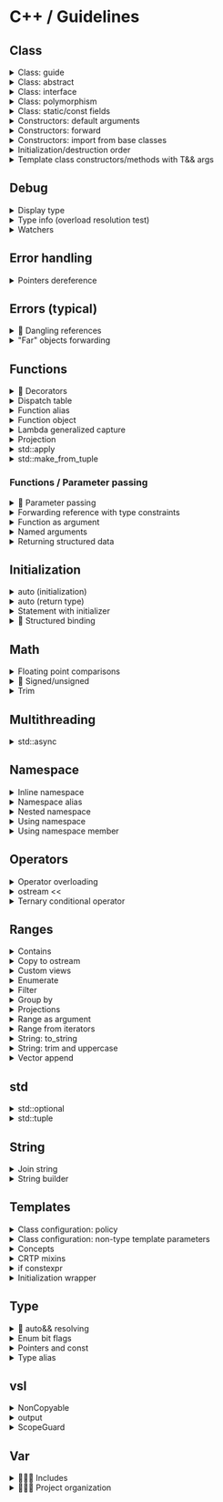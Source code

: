 # C++ / Guidelines

## Class

<details>
<summary>Class: guide</summary>

#### Prototype

```cpp
class MyClass [final]
{
public:
    // Types and type aliases
    // Static constants

    // Factory functions

    // Constructors
    // Special member functions:
    //   - copy constructor
    //   - copy assignment operator
    //   - move constructor
    //   - move assignment operator
    //   - destructor

    // Functions
    // Data members

protected:
    // Types and type aliases
    // Static constants
    // Functions
    // Data members

private:
    // Types and type aliases
    // Static constants
    // Functions
    // Data members
};
```

#### Constructors

```cpp
    [explicit] MyClass() = default;
```

```cpp
    [explicit] MyClass() { }
```

#### Special member functions (rule of five/zero)

```cpp
    MyClass(const MyClass&) = default;
    MyClass& operator=(const MyClass&) = default;
    MyClass(MyClass&&) noexcept = default;
    MyClass& operator=(MyClass&&) noexcept = default;
    [virtual] ~MyClass() = default;
```

```cpp
    MyClass(const MyClass& other) { }
    MyClass& operator=(const MyClass& other) { return *this; }
    MyClass(MyClass&& other) noexcept { }
    MyClass& operator=(MyClass&& other) noexcept { return *this; }
    [virtual] ~MyClass() noexcept { }
```

```cpp
    MyClass(const MyClass&);
    MyClass& operator=(const MyClass&);
    MyClass(MyClass&&) noexcept;
    MyClass& operator=(MyClass&&) noexcept;
    [virtual] ~MyClass() noexcept;

[inline] MyClass::MyClass(const MyClass& other) { }
[inline] MyClass& MyClass::operator=(const MyClass& other) { return *this; }
[inline] MyClass::MyClass(MyClass&& other) noexcept { }
[inline] MyClass& MyClass::operator=(MyClass&& other) noexcept { return *this; }
[inline] MyClass::~MyClass() noexcept { }
```

⚠️ Make user-defined/default move operations `noexcept` ([C.66](https://isocpp.github.io/CppCoreGuidelines/CppCoreGuidelines#c66-make-move-operations-noexcept)) \
⚠️ Make user-defined destructors `noexcept` ([C.37](https://isocpp.github.io/CppCoreGuidelines/CppCoreGuidelines#c37-make-destructors-noexcept))

#### Member functions syntax

```cpp
[virtual] [static/inline] [constexpr] auto member_func() [const] [&/&&] [noexcept] [-> TYPE] [override/final]
```

#### Specifiers: virtual/override/final

```cpp
struct A
{
    virtual ~A() = default;
    virtual auto foo() -> void = 0;
};

struct B : A
{
    ~B() noexcept override;
    auto foo() -> void override;
};

struct C final : B
{
    ~C() noexcept final;
    auto foo() -> void final;
};
```

#### Class types

| Inheritance | Polymorphic<br>usage | Type | Class options |
|:---:|:---:|:---:|---|
|||| • `final` class<br>• rule of five/zero |
| ✔️ || Abstract | • destructor: `virtual ~MyClass() = 0;`<br>• destructor body: `inline MyClass::~MyClass() {}` |
| ✔️ || Concrete | • (optional) `final` class<br>• rule of five/zero |
| ✔️ | ✔️ | Interface | • destructor: `virtual ~MyClass() = default;` |
| ✔️ | ✔️ | Abstract | • destructor:<br>&nbsp;&nbsp;&nbsp;&nbsp;- base: `virtual ~MyClass() = 0;`<br>&nbsp;&nbsp;&nbsp;&nbsp;- derived (intermediate): `~MyClass() override = 0;`<br>• destructor body: `inline MyClass::~MyClass() {}` |
| ✔️ | ✔️ | Concrete<br>(base) | • destructor: `virtual`, user-defined/`default`<br>• rule of five (user-defined/`default`)<br>• risk of slicing ([C.67](https://isocpp.github.io/CppCoreGuidelines/CppCoreGuidelines#c67-a-polymorphic-class-should-suppress-public-copymove)) |
| ✔️ | ✔️ | Concrete<br>(derived) | • (optional) `final` class<br>• rule of five/zero (mark destructor as `override`/`final`) |

</details>

<details>
<summary>Class: abstract</summary>

#### Prototype

```cpp
class AbstractBase
{
public:
    virtual ~AbstractBase() = 0;

    auto func() [const] [&/&&] [noexcept] [-> TYPE] {...}        // non virtual
    virtual auto func() [const] [&/&&] [noexcept] -> TYPE {...}  // virtual
    virtual auto func() [const] [&/&&] [noexcept] -> TYPE = 0;   // pure virtual
};

inline AbstractBase::~AbstractBase() {}
```

```cpp
class Derived [final] : public AbstractBase
{
public:
    auto func() [const] [&/&&] [noexcept] [-> TYPE] {...}               // non virtual
    auto func() [const] [&/&&] [noexcept] -> TYPE override/final {...}  // overriden virtual
};
```

▶️[**Demo**](https://godbolt.org/z/v3WsMEjbG)

</details>

<details>
<summary>Class: interface</summary>

#### Prototype

```cpp
class ITest
{
public:
    virtual auto func() [const] [&/&&] [noexcept] -> TYPE = 0;
    virtual ~ITest() = default;
};
```

```cpp
class Test [final] : public ITest
{
public:
    auto func() [const] [&/&&] [noexcept] -> TYPE override/final {...}
};
```

▶️[**Demo**](https://godbolt.org/z/9sh3defGq)

</details>

<details>
<summary>Class: polymorphism</summary>

```cpp
class Base
{
public:
    virtual auto run() const -> void = 0;
    virtual ~Base() = default;
};

class Derived : public Base
{
public:
    auto run() const -> void override {...}
};

auto polymorphic_call(const Base& base) -> void {...}
auto polymorphic_call(const Base* base) -> void {...}
auto polymorphic_call(std::shared_ptr<Base> base) -> void {...}

auto ref_and_ptr() -> void
{
    auto derived = Derived{};
    Base& base_ref = derived;
    Base* base_ptr = &derived;
}

auto shared_ptr() -> void
{
    // create
    auto base_shared_ptr = std::shared_ptr<Base>{ std::make_shared<Derived>() };

    // cast
    auto base_shared_ptr = std::static_pointer_cast<Base>(derived_shared_ptr);

    // return
    auto return_base_shared_ptr = []() -> std::shared_ptr<Base> { return std::make_shared<Derived>(); };

    // call
    func(*base_shared_ptr);       // (const Base&)
    func(base_shared_ptr.get());  // (const Base*)
    func(base_shared_ptr);        // (std::shared_ptr<Base>)
}

auto unique_ptr() -> void
{
    // create
    auto base_unique_ptr = std::unique_ptr<Base>{ std::make_unique<Derived>() };

    // return
    auto return_base_unique_ptr = []() -> std::unique_ptr<Base> { return std::make_unique<Derived>(); };

    // call
    func(*base_unique_ptr);       // (const Base&)
    func(base_unique_ptr.get());  // (const Base*)
}

auto vector_of_unique_ptr() -> void
{
    auto v = std::vector<std::unique_ptr<Base>>{};
    v.push_back(std::make_unique<Derived>());
}
```

▶️[**Demo**](https://godbolt.org/z/zKv78hE71)

</details>

<details>
<summary>Class: static/const fields</summary>

#### Summary

```cpp
struct Summary
{
    // static mutable
    static inline ...

    // static const
    static inline const ...

    // non-static const
    const ...
};
```

#### Full

```cpp
struct Static
{
    // static mutable
    static inline std::string mutable_str{"static mutable str"};

    // static const
    static inline const int const_int = 11;
    static constexpr    int constexpr_int = 11 * 2;

    // static const (heap allocated)
    static inline const std::string const_str{"static const str"};
    /* DON'T
    static constexpr    std::string constexpr_str{"static constexpr str"}; */

    // static const (cstr for string constants)
    static inline const auto const_cstr = "static const cstr";
    static constexpr    auto constexpr_cstr = "static constexpr cstr";
};

struct NonStatic
{
    // non-static mutable
    std::string mutable_str{"non-static mutable str"};

    // non-static const
    const std::string const_str{"non-static const str"};
};
```

▶️[**Demo**](https://godbolt.org/z/7bKoo59Mv)

</details>

<details>
<summary>Constructors: default arguments</summary>

```cpp
#include <string>

class Employee
{
public:
    Employee(const std::string& name, int id = default_id) :
        name_{name},
        id_{id}
    {}

private:
    static constexpr int default_id = 0;

    std::string name_;
    int id_ = default_id;
};
```

</details>

<details>
<summary>Constructors: forward</summary>

▶️[**Run**](https://godbolt.org/z/PT33TvsbP)

```cpp
#include <iostream>
#include <utility>

class Base
{
public:
    Base()
    {
        std::cout << "Ctor: default" << std::endl;
    }

    Base(int)
    {
        std::cout << "Ctor: (int)" << std::endl;
    }

    Base(int, int)
    {
        std::cout << "Ctor: (int, int)" << std::endl;
    }
};

class Derived: public Base
{
public:
    template<typename... Args>
    Derived(Args&&... args) : Base(std::forward<Args>(args)...)
    {
        std::cout << "Additional initialization" << std::endl;
    }
};

auto main() -> int
{
    Derived{};

    std::cout << std::endl;

    Derived{1};

    std::cout << std::endl;

    Derived{1, 2};
}
```

</details>

<details>
<summary>Constructors: import from base classes</summary>

```cpp
struct A
{
    explicit A(int x) {}
};

class B: public A
{
    using A::A;
};
```

```cpp
#include <vector>

template<typename T>
class my_vector : public std::vector<T>
{
public:
    using std::vector<T>::std::vector;  // Takes all vector's constructors
};
```

</details>

<details>
<summary>Initialization/destruction order</summary>

▶️[**Demo** (Constructors/destructors)](https://godbolt.org/z/v7KeTh3xY) \
▶️[**Demo** (Members)](https://godbolt.org/z/3er9ehrYc)

</details>

<details>
<summary>Template class constructors/methods with T&& args</summary>

▶️[**Run**](https://godbolt.org/z/WWjjnoYMc) [[debug.h](vsl/debug.h)]

```cpp
#include <iostream>
#include <utility>

#include <https://raw.githubusercontent.com/vitasok797/dev-notes/refs/heads/main/languages/cpp/vsl/debug.h>

using std::cout, std::endl;

using Watcher = vsl::debug::CtorWatcher;

template<typename T>
struct Test1
{
    Test1(const T& x) : x_{x}
    {
        cout << "Test1 [const T&]" << endl;
    }

    // Catches only rvalues
    // T&& is rvalue ref of type T (not a forwarding ref)
    // So we need additional TestClass1(const T&) constructor
    // Note: both std::move and std::forward are acceptable
    Test1(T&& x) : x_{std::forward<T>(x)}
    {
        cout << "Test1 [T&&]";
        cout << (std::is_rvalue_reference_v<decltype(x)> ? " rvalue_ref" : "");
        cout << endl;
    }

    T x_;
};

template<typename T>
struct Test2
{
    Test2(T x) : x_{std::move(x)}
    {
        cout << "Test2 [T]" << endl;
    }

    T x_;
};

template<typename T>
struct Test3
{
    Test3(auto&& x) : x_{std::forward<decltype(x)>(x)}
    {
        cout << "Test3 [T&&]";
        cout << (std::is_rvalue_reference_v<decltype(x)> ? " rvalue_ref" : "");
        cout << endl;
    }

    T x_;
};

auto lf() -> void { cout << endl; }

auto test1() -> void
{
    auto w = Watcher{};
    Test1{w};
    lf();

    Test1{Watcher{}};
    lf();
}

auto test2() -> void
{
    auto w = Watcher{};
    Test2{w};
    lf();

    Test2{Watcher{}};
    lf();
}

auto test3() -> void
{
    auto w = Watcher{};
    Test3<Watcher>{w};
    lf();

    Test3<Watcher>{Watcher{}};
    lf();
}

auto main() -> int
{
    test1();
    test2();
    test3();
}
```

</details>

## Debug

<details>
<summary>Display type</summary>

[(StackOverflow) Using 'auto' type deduction - how to find out what type the compiler deduced?](https://stackoverflow.com/questions/38820579/using-auto-type-deduction-how-to-find-out-what-type-the-compiler-deduced)

```cpp
struct {} _ =
```

```cpp
template<typename...> class TD;

TD<T> _;
TD<decltype(x)> _;
```

</details>

<details>
<summary>Type info (overload resolution test)</summary>

▶️[**Demo** (overload resolution test)](https://godbolt.org/z/hqqeqW7qo) [[debug.h](vsl/debug.h)]

</details>

<details>
<summary>Watchers</summary>

▶️[**Demo**](https://godbolt.org/z/EqEfYKoYn) [[debug.h](vsl/debug.h)]

</details>

## Error handling

<details>
<summary>Pointers dereference</summary>

#### Check and deref

```cpp
// classic check
if (shared_ptr)
{
    // use *shared_ptr
    // pass_by_const_ref(*shared_ptr)
    // pass_by_ref(*shared_ptr)
}
```

```cpp
#include <vsl/error.h>

vsl::check_ptr(shared_ptr);

// use *shared_ptr
// pass_by_const_ref(*shared_ptr)
// pass_by_ref(*shared_ptr)
```

```cpp
#include <vsl/error.h>

auto[&] value = vsl::checked_deref_ptr(shared_ptr);

// use value
// pass_by_const_ref(value)
// pass_by_ref(value)
```

```cpp
#include <vsl/error.h>

class SomeClass
{
public:
    SomeClass(std::unique_ptr<std::string> uptr) :
        uptr_{std::move(uptr)}
    {}

    auto get_value() const & -> std::string&
    {
        return vsl::checked_deref_ptr(uptr_);
    }

    auto get_value() const && = delete;

private:
   std::unique_ptr<std::string> uptr_;
};
```

#### Check and get raw pointer

```cpp
#include <vsl/error.h>

auto non_optional_raw_ptr = vsl::checked_get_ptr(shared_ptr);

// pass_by_const_raw_ptr(non_optional_raw_ptr)
```

▶️[**Demo**](https://godbolt.org/z/c4f6WaTYY) [[error.h](vsl/error.h)]

</details>

## Errors (typical)

<details>
<summary>🚧 Dangling references</summary>

#### Range-based for

```cpp
for (const auto& el : get_struct().items()) {...}  // undefined behavior if:
                                                   //   - get_struct() returns by value
                                                   //   - items() returns by ref
```

How to avoid the *range-based for* [issue](https://pvs-studio.com/en/blog/posts/cpp/1149/#ID313A10ACA8):
* Never use any expression after a colon (:) in the loop header. Use only variables or its fields
* In C++20, use the range-based for syntax with the initializer: for (auto cont = expr; auto x : cont)
* Use std::ranges::for_each
* ❓ Never forget to do the rvalue overload for any const methods

```cpp
for (const auto& s = get_struct(); const auto& el : s.items()) { func(el); }  // OK
```

```cpp
ranges::for_each(get_struct().items(), func);  // OK
```

#### Structured binding

🚧

#### Complex demo

▶️[**Demo**](https://godbolt.org/z/xdf1x5rnx)

</details>

<details>
<summary>"Far" objects forwarding</summary>

```cpp
#include <vsl/util.h>

template<typename T>
auto func(T&& range) -> void
{
    for (auto& el : range)
    {
        vec.push_back(vsl::forward_like<T>(el));
    }
}
```

```cpp
#include <vsl/util.h>

template<typename T>
auto func(T&& tuple) -> void
{
    auto& [el, _] = tuple;
    vec.push_back(vsl::forward_like<T>(el));
}
```

```cpp
#include <vsl/util.h>

template<typename T>
auto func(T&& cont) -> void
{
    vec.push_back(vsl::forward_like<T>(cont.at(0)));
}
```

```cpp
#include <vsl/util.h>

template<typename T>
auto func(T&& some_struct) -> void
{
    vec.push_back(FWD(some_struct).member);
}

template<typename T>
auto func(T&& some_struct) -> void
{
    auto& [member, _] = some_struct;
    vec.push_back(vsl::forward_like<T>(member));
}
```

▶️[**Demo**](https://godbolt.org/z/EqYW8n4qe) [[util.h](vsl/util.h)]

</details>

## Functions

<details>
<summary>🚧 Decorators</summary>

[C++ Python-like Decorators](https://github.com/TheMaverickProgrammer/C-Python-like-Decorators) \
[C++ Python-like Class Member Decorators](https://github.com/TheMaverickProgrammer/C-Python-Like-Class-Member-Decorators) \
[(reddit) Python function decorators in modern C++ (without magic macros)](https://www.reddit.com/r/cpp/comments/cm2g4l/python_function_decorators_in_modern_c_without/)

▶️[**Demo**](https://godbolt.org/z/rhP79dnsr) [[util.h](vsl/util.h)]

</details>

<details>
<summary>Dispatch table</summary>

▶️[**Run**](https://godbolt.org/z/dY9qeP87v)

```cpp
#include <functional>
#include <iostream>
#include <map>

auto add(double a, double b) -> double
{
    return a + b;
}

struct Sub
{
    auto operator()(double a, double b) -> double
    {
        return a - b;
    }
};

auto mult_three(double a, double b, double c) -> double
{
    return a * b * c;
}

auto main() -> int
{
    using namespace std::placeholders;

    auto disp_table = std::map<const char, std::function<double(double, double)>>
    {
        {'+', add},
        {'-', Sub{}},
        {'*', std::bind(mult_three, 1.0, _1, _2)},
        {'/', [](double a, double b) { return a / b; }}
    };

    std::cout << "3.5 + 4.5 = " << disp_table['+'](3.5, 4.5) << std::endl;
    std::cout << "3.5 - 4.5 = " << disp_table['-'](3.5, 4.5) << std::endl;
    std::cout << "3.5 * 4.5 = " << disp_table['*'](3.5, 4.5) << std::endl;
    std::cout << "3.5 / 4.5 = " << disp_table['/'](3.5, 4.5) << std::endl;
}
```

</details>

<details>
<summary>Function alias</summary>

▶️[**Run**](https://godbolt.org/z/GrWjhYj48)

```cpp
#include <iostream>

namespace other_lib
{
auto target_func() -> void { std::cout << "target_func" << std::endl; }
}

namespace my_lib
{
inline constexpr auto func = other_lib::target_func;
using other_lib::target_func;
}

auto main() -> int
{
    my_lib::func();
    my_lib::target_func();
}
```

</details>

<details>
<summary>Function object</summary>

▶️[**Run**](https://godbolt.org/z/cbW5hGGKK)

```cpp
#include <iostream>

struct Compare
{
    constexpr auto operator()(const auto& a, const auto& b) const -> bool
    {
        return a == b;
    }
};

struct PrintValue
{
    auto operator()(int val) -> void { std::cout << "int: " << val << std::endl; }
    auto operator()(double val) -> void { std::cout << "double: " << val << std::endl; }
};

inline constexpr auto compare = Compare{};

auto main() -> int
{
    std::cout << compare(1, 2) << std::endl;
    std::cout << compare(2, 2) << std::endl;
    std::cout << compare(3, 2) << std::endl;

    std::cout << std::endl;

    auto printer = PrintValue{};
    printer(1);
    printer(1.0);
}
```

</details>

<details>
<summary>Lambda generalized capture</summary>

[(StackOverflow) What is a generalized lambda capture and why was it created?](https://stackoverflow.com/questions/41519450/what-is-a-generalized-lambda-capture-and-why-was-it-created/41520537#41520537)

```cpp
auto p_nums = std::make_unique<std::vector<int>>(nums);
auto lam = [p_nums=std::move(p_nums)]() { /* use p_nums */ };
```

```cpp
auto lam = [i=0](const std::string &s) mutable
{
    return std::to_string(i++) + ":" + s;
};

std::cout << lam("aaa") << std::endl;  // 0:aaa
std::cout << lam("bbb") << std::endl;  // 1:bbb
std::cout << lam("ccc") << std::endl;  // 2:ccc
```

</details>

<details>
<summary>Projection</summary>

▶️[**Run**](https://godbolt.org/z/K3Pj67Ybf)

```cpp
#include <functional>
#include <iostream>
#include <vector>

struct Rect
{
    std::string name;
    double a = 0.0;
    double b = 0.0;

    auto area() const -> double { return a * b; }
};

template<typename R, typename P = std::identity>
auto print_range_with_proj(const R& range, P proj = {}) -> void
{
    std::cout << "---------------" << std::endl;
    for (const auto& x : range)
    {
        std::cout << std::invoke(proj, x) << std::endl;
    }
};

auto main() -> int
{
    auto v1 = std::vector<Rect>
    {
        {"bbb", 1.0, 2.0},
        {"aaa", 11.0, 220.0},
        {"ccc", 12.0, 22.0}
    };

    print_range_with_proj(v1, &Rect::name);
    print_range_with_proj(v1, &Rect::area);
    print_range_with_proj(v1, [](const Rect& rect) { return rect.a + rect.b; });

    auto v2 = std::vector<std::string>
    {
        "xxx",
        "yyyyy",
        "z"
    };

    print_range_with_proj(v2);
    print_range_with_proj(v2, &std::string::length);
}
```

</details>

<details>
<summary>std::apply</summary>

▶️[**Run**](https://godbolt.org/z/3Gs98nrhG)

```cpp
#include <iostream>
#include <tuple>

auto sum(int a, int b, int c) -> int
{
    return a + b + c;
}

auto main() -> int
{
    auto numbers = std::tuple{1, 2, 3};
    std::cout << "apply res: " << std::apply(sum, numbers) << std::endl;
}
```

</details>

<details>
<summary>std::make_from_tuple</summary>

▶️[**Run**](https://godbolt.org/z/5PcK5hev7)

```cpp
#include <iostream>
#include <tuple>

struct Foo
{
    Foo(int first, float second, int third)
    {
        std::cout << "make_from_tuple ctor: ";
        std::cout << first << ", " << second << ", " << third << std::endl;
    }
};

auto main() -> int
{
    auto ctor_args = std::tuple{10, 20.2, 30};
    std::make_from_tuple<Foo>(ctor_args);
}
```

</details>

### Functions / Parameter passing

<details>
<summary>🚧 Parameter passing</summary>

#### Parameters

* [Prefer simple and conventional ways of passing information](https://isocpp.github.io/CppCoreGuidelines/CppCoreGuidelines#f15-prefer-simple-and-conventional-ways-of-passing-information)
* [Language / Types / Passing parameters](cpp-language.md#types--passing-parameters)

| Function intent | Value type | Rvalue<br>only | Parameter type | Comment |
|---|---|:---:|:---:|---|
| Read | `CheapToCopyType` || `CheapToCopyType` ||
| Read | `HeavyType` || `const HeavyType&` | See possible optimizations for retaining a rvalue "copy" ([demo](https://godbolt.org/z/r8q6ffoGr))<sup>✱</sup> |
| Read+Write<br>Write | `AnyType` || `AnyType&` | ["Write" only case\] Prefer return values over out parameters ([F.20](https://isocpp.github.io/CppCoreGuidelines/CppCoreGuidelines#f20-for-out-output-values-prefer-return-values-to-output-parameters)) |
| ***<ins>Optional:</ins>*** |||||
| Read | `CheapToCopyType` || `std::optional<CheapToCopyType>` ||
| Read | `HeavyType` || `const HeavyType*` | No ownership transfer |
| Read+Write<br>Write | `AnyType` || `AnyType*` | No ownership transfer |
| ***<ins>Move only types:</ins>*** |||||
| Steal | `MoveOnlyType` | ✔️ | `MoveOnlyType` | See tiny optimization for xvalues<sup>✱✱</sup> |
| ***<ins>Smart pointers:</ins>*** |||||
| Steal<br>(take ownership) | `std::unique_ptr` | ✔️ | `std::unique_ptr<>` ||
| Share ownership | `std::shared_ptr` || `std::shared_ptr<>` ||
| May share ownership | `std::shared_ptr` || `const std::shared_ptr<>&` | May copy `std::shared_ptr` or create `std::weak_ptr` |
| Reassign pointer | `std::unique_ptr` || `std::unique_ptr<>&` ||
| Reassign pointer | `std::shared_ptr` || `std::shared_ptr<>&` ||
| ***<ins>Optimizations:</ins>*** |||||
| <sup>✱</sup>Read <sub>retain "copy"</sub> | `HeavyType` || `const HeavyType&`<br>`HeavyType&&` | Then `std::move` `HeavyType&&` |
| <sup>✱</sup>Read <sub>retain "copy"</sub> | `HeavyType` || `T&&` | • Then `std::forward`<br>• Some type constraints can be added (see [concepts](https://en.cppreference.com/w/cpp/concepts#Core_language_concepts)) |
| <sup>✱</sup>Read <sub>retain "copy"</sub> | `HeavyType` || `HeavyType` | • Then `std::move`<br>• See [by-value-then-move idiom](cpp-language.md#types--passing-parameters-by-value-by-value-then-move-idiom)<br>• Assumed to be used only for constructors |
| <sup>✱✱</sup>Steal | `MoveOnlyType` | ✔️ | `MoveOnlyType&&` | • Then `std::move`<br>• Removes 1 of 2 move operations for xvalues |

Cheap-to-copy types (≤ 2×sizeof(void\*)):
* Fundamental types (integral, floating-point, bool, etc.)
* Iterators
* View/span types (std::string_view, std::span)
* Small callable objects (functors, lambdas)

From the caller's point of view, the value can be `std::move`-ed if the parameter type is:
* `HeavyType`
* `HeavyType&&`
* `T&&`

#### Returning

🚧

</details>

<details>
<summary>Forwarding reference with type constraints</summary>

```cpp
#include <concepts>

template<std::convertible_to<double> T>
auto func(T&& x) -> void {}

template<std::convertible_to<std::string> T>
auto func(T&& x) -> void {}
```

```cpp
#include <vsl/concepts.h>

template<typename T>
requires vsl::same_type_as<T, std::string>
auto func(T&& x) -> void {}
```

▶️[**Demo**](https://godbolt.org/z/WW4Y1fYPv) [[concepts.h](vsl/concepts.h), [debug.h](vsl/debug.h)]

</details>

<details>
<summary>Function as argument</summary>

```cpp
//=============================================================================
// Run func
//-----------------------------------------------------------------------------
// template<typename F>
// const F&  f: NO (doesn't accept mutable lambdas/functors)
//       F&  f: NO (doesn't accept rvalues)
//       F&& f: NO (confusing if there is no forwarding)
//       F   f: YES
//=============================================================================
// Store func
//-----------------------------------------------------------------------------
// template<typename F>
// const F&  f: NO
//       F&  f: NO
//       F&& f: YES (pass by forwarding ref, then store by std::forward)
//       F   f: YES (pass by value, then store by std::move)
//=============================================================================
```

```cpp
#include <functional>

auto test(std::function<int(int, int)> f) -> void
{
    int res = f(1, 2);
}
```

```cpp
#include <vsl/concepts.h>

template<typename F>
requires vsl::callable_r<int, F, int, int>
auto test(F f) -> void
{
    int res = f(1, 2);
}
```

▶️[**Demo**](https://godbolt.org/z/Pn3c674d3) [[concepts.h](vsl/concepts.h)]

</details>

<details>
<summary>Named arguments</summary>

#### Using strong_type library

Libs: [strong_type](https://github.com/rollbear/strong_type)

▶️[**Run**](https://godbolt.org/z/cae8zT3jT)

```cpp
#include <iostream>
#include <string>

#include <strong_type/strong_type.hpp>

using FirstName = strong::type<std::string, struct FirstName_tag>;
using LastName = strong::type<std::string, struct LastName_tag>;

auto func(const FirstName& first_name, const LastName& last_name) -> void
{
    std::cout << "First name: " << value_of(first_name) << std::endl;
    std::cout << "Last name: " << value_of(last_name) << std::endl;
}

auto main() -> int
{
    func(FirstName{"John"}, LastName{"Doe"});
}
```

#### Using struct

▶️[**Run**](https://godbolt.org/z/acEG3EPqn)

```cpp
#include <iostream>
#include <string>

struct FirstName { std::string value; };
struct LastName { std::string value; };

auto func(const FirstName& first_name, const LastName& last_name) -> void
{
    std::cout << "First name: " << first_name.value << std::endl;
    std::cout << "Last name: " << last_name.value << std::endl;
}

auto main() -> int
{
    func(FirstName{"John"}, LastName{"Doe"});
    func({"John"}, {"Doe"});  // allows
}
```

#### Using designated initializers

▶️[**Run**](https://godbolt.org/z/ej5Y8nc85)

```cpp
#include <iostream>
#include <string>

struct Name
{
    std::string first_name;
    std::string last_name;
};

auto func(const Name& name) -> void
{
    std::cout << "First name: " << name.first_name << std::endl;
    std::cout << "Last name: " << name.last_name << std::endl;
}

auto main() -> int
{
    func({.first_name = "John", .last_name = "Doe"});
    func({"John", "Doe"});  // allows
}
```

</details>

<details>
<summary>Returning structured data</summary>

```cpp
struct Data { int i; double d; };

auto get_data() -> Data
{
    return {42, 0.1};
    return Data{42, 0.1};
}
```

```cpp
auto get_data()
{
    struct Data { int i; double d; };
    return Data{42, 0.2};
}
```

```cpp
auto get_data() -> std::tuple<int, double>
{
    return {42, 0.3};
}
```

▶️[**Demo**](https://godbolt.org/z/j8dGva4bT)

</details>

## Initialization

<details>
<summary>auto (initialization)</summary>

#### Syntax

```cpp
[static/inline] [const/constexpr] auto[&/&&/*] x = expr;
[static/inline] [const/constexpr] auto[&/&&/*] x = TYPE{expr};
```

```cpp
         auto  x = expr;  // removes cv/ref
decltype(auto) x = expr;  // preserves cv/ref

// "auto" constness removing exceptions
auto& ref =  const_int;  // const int&
auto* ptr = &const_int;  // const int*
auto  ptr = &const_int;  // const int*
```

| Value category | auto&& | decltype(auto) |
|---|---|---|
| lvalue | T& | T |
| lvalue& | T& | T& |
| xvalue | T&& | T&& |
| prvalue | T&& | T |

▶️[**Demo**](https://godbolt.org/z/bcWW1oee7)

#### Examples

```cpp
auto i = int64_t{123};
auto v = std::vector<int>{};
auto get_size = [](const auto& x) { return x.size(); };
```

#### Dynamic memory allocation

```cpp
auto w = new Widget{};
auto w = std::make_unique<Widget>();
```

#### Polymorphic smart pointers

```cpp
auto base_shared_ptr = std::shared_ptr<Base>{ std::make_shared<Derived>() };
auto base_unique_ptr = std::unique_ptr<Base>{ std::make_unique<Derived>() };
```

#### Strings

```cpp
using namespace std::literals;

// const char* x = "hello";
auto x = "hello";

// std::string x = "hello";
auto x = std::string{"hello"};
auto x = "hello"s;

// std::string_view x = "hello";
auto x = std::string_view{"hello"};
auto x = "hello"sv;
```

#### Loop counter

```cpp
#include <vsl/util.h>

for (auto i = size_t{0}; i < v.size(); ++i)
for (auto i = vsl::Index{0}; i < vsl::signed_size(v); ++i)

for (auto i = vsl::signed_size(v)-1; i >= 0; --i)
```

#### Range-based for loops element type

```cpp
for (      auto  x : cont)  // when you want to modify copies of the elements
for (      auto& x : cont)  // when you want to modify the original elements
for (const auto& x : cont)  // otherwise (when you just need to view the original elements)
```

#### Signed/unsigned cast with helpers

```cpp
#include <vsl/util.h>

auto x = vsl::as_signed(integer_expr);
auto x = vsl::as_unsigned(integer_expr);
```

#### Initialization by function return value

```cpp
Gadget get_gadget();

Widget w = get_gadget();  // BAD: implicit conversion Gadget to Widget (creates a temporary)
auto w = get_gadget();  // GOOD: no implicit conversion
auto w = Widget{ get_gadget() };  // GOOD: implicit conversion with intent
```

#### `std::initializer_list` issue

```cpp
auto i = 3;    // int
auto i(3);     // int
auto i{3};     // C++11: std::initializer_list<int>
               // C++14: int (only for single item in list)
auto i = {3};  // C++11: std::initializer_list<int>
               // C++14: std::initializer_list<int>
```

</details>

<details>
<summary>auto (return type)</summary>

#### Trailing return type

```cpp
[static/inline] [constexpr] auto non_member_func() [noexcept] [-> TYPE]
```

```cpp
[virtual] [static/inline] [constexpr] auto member_func() [const] [&/&&] [noexcept] [-> TYPE] [override/final]
```

#### Trailing return type (type deduction)

```cpp
-> [const] auto[&/&&/*]
-> decltype(auto) // preserves cv/ref
```

| Value category | auto&& | decltype(auto) |
|---|---|---|
| lvalue | T& | T |
| lvalue& | T& | T& |
| xvalue | T&& | T&& |
| prvalue | T&& | T |

```cpp
auto func() -> auto
auto func()  // trailing auto can be omitted
```

#### Examples

```cpp
// Simplification
Person::PersonType Person::get_person_type()
auto               Person::get_person_type() -> PersonType
```

</details>

<details>
<summary>Statement with initializer</summary>

#### `if`

[(Article) C++17 If statement with initializer](https://skebanga.github.io/if-with-initializer/)

```cpp
if (init; condition) {...}
```

```cpp
if (auto a = getval(); a < 10) {...}
```

```cpp
switch (auto ch = getnext(); ch)
{
    // case statements
}
```

```cpp
if (auto [it_elem, success] = mymap.insert(std::pair('a', 100)); success) {...}
```

#### Range-based `for`

```cpp
for (init; decl : expr)
```

```cpp
for (auto i = size_t{}; const auto& x : container)
{
    std::cout << i++ << ": " << x << std::endl;
}
```

```cpp
for (const auto& s = get_struct(); const auto& el : s.items()) {...}
```

</details>

<details>
<summary>🚧 Structured binding</summary>

[(Reference) Structured binding](https://en.cppreference.com/w/cpp/language/structured_binding)

#### Syntax

```cpp
auto [a, b, c] =
const auto [a, b, c] =

auto& [a, b, c] =
const auto& [a, b, c] =
```

```cpp
auto [_, b, c] =
```

#### Unpacking a tuple

```cpp
#include <tuple>

auto tuple = std::tuple{1, 'a', 2.3};

auto [a, b, c] = tuple;
```

#### Unpacking a struct

```cpp
struct Foo
{
    int i;
    char c;
    double d;
};

auto f = Foo{1, 'a', 2.3};

auto [i, c, d] = f;
```

#### Unpacking a map

```cpp
#include <map>

for (const auto& [k, v] : mymap) {...}
```

</details>

## Math

<details>
<summary>Floating point comparisons</summary>

[(LearnCpp) Relational operators and floating point comparisons](https://www.learncpp.com/cpp-tutorial/relational-operators-and-floating-point-comparisons/)

▶️[**Demo**](https://godbolt.org/z/6ccfGq9YP) [[math.h](vsl/math.h)]

</details>

<details>
<summary>🚧 Signed/unsigned</summary>

#### Loop counter

```cpp
#include <vsl/util.h>

for (auto i = size_t{0}; i < v.size(); ++i)
for (auto i = vsl::Index{0}; i < vsl::signed_size(v); ++i)

for (auto i = vsl::signed_size(v)-1; i >= 0; --i)
```

#### Demos

▶️[**Demo** (arithmetic)](https://godbolt.org/z/eThdxbf3M) [[util.h](vsl/util.h)] \
▶️[**Demo** (compare)](https://godbolt.org/z/ohTGxsqhf) [[util.h](vsl/util.h)] \
▶️[**Demo** (index)](https://godbolt.org/z/7Kn67v4Gx) [[util.h](vsl/util.h)] \
▶️[**Demo** (accumulate)](https://godbolt.org/z/EMnqPEsa9) [[util.h](vsl/util.h)]

#### `-Wsign-compare` compiler option

* Enabling:
  * GCC: `-Wsign-compare`, `-Wall`, `-Wextra` ([doc](https://gcc.gnu.org/onlinedocs/gcc/Warning-Options.html))
  * Clang: `-Wsign-compare`, `-Wextra` ([doc](https://clang.llvm.org/docs/DiagnosticsReference.html))
  * MSVC: `/W3`, `/W4` ([C4018](https://learn.microsoft.com/en-us/cpp/error-messages/compiler-warnings/compiler-warning-level-3-c4018)) ([doc](https://learn.microsoft.com/en-us/cpp/build/reference/compiler-option-warning-level))
* Cons: false positive for code like `for (auto i = vsl::Index{0}; i < sizeof(buf); i++)`
* Solution:
  * Disable compiler option:
    * GCC/Clang: `-Wno-sign-compare`
    * MSVC: `/wd4018`
  * Enable a similar option in the static analyzer
  * Static analyzer configuration: do not flag on a mixed signed/unsigned comparison where one of the arguments is `sizeof` or a call to container `.size()` and the other is `ptrdiff_t` ([ES.100](https://isocpp.github.io/CppCoreGuidelines/CppCoreGuidelines#es100-dont-mix-signed-and-unsigned-arithmetic))

#### `-Wtype-limits` compiler option

* Enabling:
  * GCC: `-Wtype-limits`, `-Wextra` ([doc](https://gcc.gnu.org/onlinedocs/gcc/Warning-Options.html))
  * Clang: `-Wtype-limits` ([doc](https://clang.llvm.org/docs/DiagnosticsReference.html))
  * MSVC: `/W4`+`/w44296` ([C4296](https://learn.microsoft.com/en-us/cpp/error-messages/compiler-warnings/compiler-warning-level-4-c4296)) ([doc](https://learn.microsoft.com/en-us/cpp/build/reference/compiler-option-warning-level))

</details>

<details>
<summary>Trim</summary>

#### Using vsl::ftrim

▶️[**Run**](https://godbolt.org/z/455WfGvfz) [[math.h](vsl/math.h)]

```cpp
#include <iostream>

#include <https://raw.githubusercontent.com/vitasok797/dev-notes/refs/heads/main/languages/cpp/vsl/math.h>

using std::cout, std::endl;

using vsl::ftrim;

auto main() -> int
{
    cout << ftrim(-1.0, {0, 2.0}) << endl;  // 0
    cout << ftrim( 1.0, {0, 2.0}) << endl;  // 1.0
    cout << ftrim( 3.0, {0, 2.0}) << endl;  // 2.0

    cout << endl;

    cout << ftrim( 100.0, {0, INF}) << endl;  // 100.0
    cout << ftrim(-100.0, {0, INF}) << endl;  // 0

    cout << endl;

    cout << ftrim( 100.0, {-INF, 0}) << endl;  // 0
    cout << ftrim(-100.0, {-INF, 0}) << endl;  // -100.0

    cout << endl;

    cout << ftrim(5.0, {1.0, 1.0}) << endl;  // 1.0

    // cout << ftrim(5.0, {1.0, -1.0}) << endl;  // throws logic_error
}
```

#### Using std::clamp

▶️[**Run**](https://godbolt.org/z/sfnYaeE7d)

```cpp
#include <algorithm>
#include <iostream>

auto main() -> int
{
    std::cout << std::clamp(5, 10, 20) << std::endl;  // 10
    std::cout << std::clamp(15, 10, 20) << std::endl;  // 15
    std::cout << std::clamp(25, 10, 20) << std::endl;  // 20
}
```

</details>

## Multithreading

<details>
<summary>std::async</summary>

▶️[**Demo**](https://godbolt.org/z/YhjhEW8nM) [[async.h](vsl/async.h), [debug.h](vsl/debug.h)]

</details>

## Namespace

<details>
<summary>Inline namespace</summary>

```cpp
#include <iostream>

inline namespace V1
{
    auto doSomething() -> void
    {
        std::cout << "V1\n";
    }
}

namespace V2
{
    auto doSomething() -> void
    {
        std::cout << "V2\n";
    }
}

auto main() -> int
{
    V1::doSomething();
    V2::doSomething();

    // calls V1
    doSomething();

    return 0;
}
```

</details>

<details>
<summary>Namespace alias</summary>

```cpp
namespace fbz = foo::bar::baz;
```

</details>

<details>
<summary>Nested namespace</summary>

```cpp
namespace A::B::C
{
   // ...
}
```

</details>

<details>
<summary>Using namespace</summary>

[(Reference) Using namespace](https://en.cppreference.com/w/cpp/language/namespace#Using-directives)

```cpp
namespace A {...}

namespace B
{
    using namespace A;
}
```

</details>

<details>
<summary>Using namespace member</summary>

```cpp
using std::cout;
using std::endl;
```

```cpp
using std::cout, std::endl;
```

</details>

## Operators

<details>
<summary>Operator overloading</summary>

[(Reference) Operator overloading](https://en.cppreference.com/w/cpp/language/operators)

* Use member function:
  * Unary operators
  * Operators that cannot be non-member (`=`, `()`, `[]`, `->`)
  * Binary operator that modifies its left operand (`+=`, `–=`, `/=`, `*=`, etc.)
* Use non-member function (or friend):
  * Binary operator that modifies its left operand, but you can’t add members to the class definition of the left operand (`<<`, etc.)
  * All other binary operators

</details>

<details>
<summary>ostream <<</summary>

```cpp
inline auto operator<<(std::ostream& os, const Person& person) -> std::ostream&
{
    return os << person.surname << " " << person.firstname << " was born in " << person.year;
}
```

```cpp
class PrivatePerson
{
public:
    friend auto operator<<(std::ostream& os, const PrivatePerson& person) -> std::ostream&;
};

inline auto operator<<(std::ostream& os, const PrivatePerson& person) -> std::ostream&
{
    return os << person.alias_ << " was born in " << person.year_;
}
```

```cpp
class PrivatePerson
{
public:
    friend auto operator<<(std::ostream& os, const PrivatePerson& person) -> std::ostream&
    {
        return os << person.alias_ << " was born in " << person.year_;
    }
};
```

▶️[**Demo**](https://godbolt.org/z/fxPqf4GKW)

</details>

<details>
<summary>Ternary conditional operator</summary>

```cpp
condition ? true_expression : false_expression
```

</details>

## Ranges

<details>
<summary>Contains</summary>

```cpp
auto v = std::vector<int>{1, 2, 3};

std::cout << std::boolalpha;

std::cout << ranges::contains(v, 2) << std::endl;
std::cout << ranges::contains(v, 999) << std::endl;
```

</details>

<details>
<summary>Copy to ostream</summary>

▶️[**Run**](https://godbolt.org/z/ExKd483K5)

```cpp
#include <iostream>
#include <vector>
#include <range/v3/all.hpp>

auto main() -> int
{
    auto v = std::vector<int>{1, 2, 3};

    // 1
    std::cout << ranges::views::all(v) << std::endl;

    // 2
    ranges::copy(v, ranges::ostream_iterator<int>{std::cout, "\n"});

    // 3
    using T = ranges::range_value_t<decltype(v)>;
    ranges::copy(v, ranges::ostream_iterator<T>{std::cout, "\n"});
}
```

</details>

<details>
<summary>Custom views</summary>

▶️[**Run**](https://godbolt.org/z/xWhbK719d)

```cpp
#include <format>
#include <iostream>
#include <vector>
#include <range/v3/all.hpp>

struct Person
{
    std::string firstname;
    std::string surname;
    int year;

    auto to_str() const -> std::string
    {
        return std::format("{} {} was born in {}", surname, firstname, year);
    };
};

auto people_to_str_view()
{
    auto in_quotes = [](const std::string& s) { return std::format("\"{}\"", s); };
    return ranges::views::transform(&Person::to_str) | ranges::views::transform(in_quotes);
}

auto people_to_str_with_tag_view(auto proj)
{
    auto to_str_with_tag = [proj=std::move(proj)](const Person& person) mutable
    {
        auto tag = std::invoke(proj, person);
        return std::format("[{}] {}", tag, person.to_str());
    };
    return ranges::views::transform(to_str_with_tag);
}

auto main() -> int
{
    auto people = std::vector<Person>
    {
        {"Jared", "Kushner", 1981},
        {"Donald", "Trump", 1946},
        {"Melania", "Trump", 1970},
        {"Ivana", "Trump", 1949},
    };

    for (const auto& x : people | people_to_str_view())
        std::cout << x << std::endl;

    std::cout << std::endl;

    for (const auto& x : people | people_to_str_with_tag_view(&Person::surname))
        std::cout << x << std::endl;

    std::cout << std::endl;

    for (const auto& x : people | people_to_str_with_tag_view(&Person::year))
        std::cout << x << std::endl;

    std::cout << std::endl;

    auto proj = [i=1](const Person& person) mutable { return person.year + i++ * 10000000; };
    for (const auto& x : people | people_to_str_with_tag_view(proj))
        std::cout << x << std::endl;
}
```

</details>

<details>
<summary>Enumerate</summary>

```cpp
auto v = std::vector<std::string>{"A", "B", "C"};

for (const auto& [index, value] : ranges::views::enumerate(v))
{
    std::cout << index << ": " << value << std::endl;
}
```

</details>

<details>
<summary>Filter</summary>

```cpp
auto v = std::vector<int>{1, 2, 3, 4, 5, 6};

auto is_even = [](int i) { return i % 2 == 0; };

auto even_numbers = v | ranges::views::filter(is_even);
auto odd_numbers = v | ranges::views::remove_if(is_even);
```

</details>

<details>
<summary>Group by</summary>

▶️[**Run**](https://godbolt.org/z/xb6K58EhT)

```cpp
#include <iostream>
#include <vector>
#include <range/v3/all.hpp>

struct Person
{
    std::string firstname;
    std::string surname;
    int year;
};

auto operator<<(std::ostream& os, const Person& person) -> std::ostream&
{
    os << person.surname << ", " << person.firstname << " was born in " << person.year;
    return os;
}

auto main() -> int
{
    auto people = std::vector<Person>
    {
        {"Melania", "Trump", 1970},
        {"Jared", "Kushner", 1981},
        {"Donald", "Trump", 1946},
        {"Ivana", "Trump", 1949},
    };

    ranges::sort(people, {}, &Person::surname);

    auto surname_is_equal = [](const auto& p1, const auto& p2) { return p1.surname == p2.surname; };
    auto groups = people | ranges::views::chunk_by(surname_is_equal);

    for (const auto& group : groups)
    {
        std::cout << "-------" << std::endl;
        ranges::copy(group, ranges::ostream_iterator<Person>(std::cout, "\n"));
    }
}
```

</details>

<details>
<summary>Projections</summary>

▶️[**Run**](https://godbolt.org/z/Wz66dqMGM)

```cpp
#include <iostream>
#include <vector>
#include <range/v3/all.hpp>

struct S
{
    std::string name;
    double a = 0.0;
    double b = 0.0;

    auto area() const -> double { return a * b; }
};

auto demo1() -> void
{
    std::cout << "--- demo 1 ----------------------------------" << std::endl << std::endl;

    auto v = std::vector<S>
    {
        {"bbb", 1.0, 2.0},
        {"aaa", 11.0, 220.0},
        {"ccc", 12.0, 22.0}
    };

    auto print_s_names = [](const auto& rng)
    {
        ranges::for_each(rng, [](const auto& x) { std::cout << x.name << std::endl; });
        std::cout << std::endl;
    };

    // projection: member
    ranges::sort(v, {}, &S::name);
    print_s_names(v);

    // projection: member function
    ranges::sort(v, {}, &S::area);
    print_s_names(v);

    // projection: lambda
    ranges::sort(v, {}, [](const auto& s) { return s.a; });
    print_s_names(v);
}

auto demo2() -> void
{
    std::cout << "--- demo 2 ----------------------------------" << std::endl << std::endl;

    auto v = std::vector<std::string>
    {
        "aaa",
        "bbbbb",
        "c"
    };

    // ranges::max/min -> if the range is empty, the behavior is undefined
    auto max_len = ranges::max(v, {}, &std::string::length).length();
    auto min_len = ranges::min(v, {}, &std::string::length).length();
    auto min_len_alt = ranges::max(v, ranges::greater{}, &std::string::length).length();

    std::cout << "max len: " << max_len << std::endl;
    std::cout << "min len: " << min_len << std::endl;
    std::cout << "min len alt: " << min_len_alt << std::endl;
}

auto main() -> int
{
    demo1();
    demo2();
}
```

</details>

<details>
<summary>Range as argument</summary>

```cpp
auto func([const] auto[&/&&/*] rng) -> void {}
```

```cpp
// Using concepts

template<typename R>
requires ranges::range<R>
auto func([const] R[&/&&/*] rng) -> void {}

template<ranges::range R>
auto func([const] R[&/&&/*] rng) -> void {}

auto func([const] ranges::range        auto[&/&&/*] rng) -> void {}
auto func([const] ranges::output_range auto[&/&&/*] rng) -> void {}
```

▶️[**Demo**](https://godbolt.org/z/6z913s66d)

</details>

<details>
<summary>Range from iterators</summary>

```cpp
auto v = std::vector<int>{1, 2, 3, 4, 5};

auto from = ranges::find(v, 3);
auto rng = ranges::subrange(from, v.end());
```

</details>

<details>
<summary>String: to_string</summary>

```cpp
auto v = std::vector<int>{1, 2, 3};

auto rng = v | ranges::views::transform([](int i) { return std::to_string(i); });
```

</details>

<details>
<summary>String: trim and uppercase</summary>

```cpp
#include <iomanip>
#include <iostream>
#include <range/v3/all.hpp>

auto main() -> int
{
    const auto text = std::string{"    Hello World "};

    auto res = text | ranges::views::reverse
                    | ranges::views::drop_while(::isspace)
                    | ranges::views::reverse
                    | ranges::views::drop_while(::isspace)
                    | ranges::views::transform(::toupper)
                    | ranges::to<std::string>();

    std::cout << std::quoted(text) << std::endl;
    std::cout << std::quoted(res) << std::endl;
}
```

</details>

<details>
<summary>Vector append</summary>

```cpp
auto v1 = std::vector<int>{1, 2, 3};
auto v2 = std::vector<int>{4, -5, 6};

v1 |= ranges::actions::push_back(v2);
v1 |= ranges::actions::push_back(v2 | ranges::views::remove_if([](int i) { return i < 0; }));
```

</details>

## std

<details>
<summary>std::optional</summary>

#### Creating

```cpp
// inplace
auto opt = std::make_optional<Type>(1, 2);

// move
auto opt = std::optional<Type>{std::move(type_inst)};
auto opt = std::optional<Type>{Type{1, 2}};

// copy
auto opt = std::optional<Type>{type_inst};
```

#### Returning

```cpp
auto return_opt() -> std::optional<Type>
{
    if (!success) return std::nullopt;
    if (!success) return {};

    // inplace (single-arg + non-explicit ctor only)
    return 1;

    // inplace
    return std::make_optional<Type>(1, 2);

    // move
    return std::move(type_inst);
    return Type{1, 2};
}
```

#### Passing as argument

```cpp
auto func(std::optional<int> arg) -> void
{
    if (arg)
    {
        // use: *arg
        // use: arg.value()
    }
}

func({});
func(std::nullopt);
func(7);
```

```cpp
#include <vsl/util.h>

auto func_nocopy(vsl::optional_ref<const std::string> arg) -> void
{
    if (arg)
    {
        auto& value = arg->get();
    }
}

const auto s = std::string{"hello"};
func_nocopy({});
func_nocopy(std::nullopt);
func_nocopy(s);
```

#### Getting value

```cpp
// opt.value() or *opt
const auto& value = opt.value();             // const ref
      auto& value = opt.value();             // ref
      auto  value = opt.value();             // copy
      auto  value = std::move(opt).value();  // move

// opt.value_or()
auto value = opt.value_or(...);             // copy
auto value = std::move(opt).value_or(...);  // move
```

#### Usage

```cpp
auto opt = return_opt();

// use: opt.value_or(...)

if (opt)
if (opt.has_value())
{
    // use: *opt
    // use: opt.value()
}
```

```cpp
if (auto opt = return_opt(); opt.has_value())
{
    // use: *opt
    // use: opt.value()
}
```

```cpp
// no nesting on positive path

auto opt = return_opt();
if (!opt) return;

auto& value = *opt;

// use: value
```

▶️[**Demo** (initialization)](https://godbolt.org/z/jzY5cafqh) [[debug.h](vsl/debug.h)] \
▶️[**Demo** (usage)](https://godbolt.org/z/d148qf3vj) [[util.h](vsl/util.h)]

</details>

<details>
<summary>std::tuple</summary>

#### Creating

```cpp
// inplace Type creation (single-arg ctor only)
auto t = std::tuple<int, Type>{0, 1};

// move
auto t = std::tuple<int, Type>{0, std::move(t)};
auto t = std::tuple<int, Type>{0, Type{1, 2}};
```

#### Returning

```cpp
// inplace Type creation (single-arg + non-explicit ctor only)
auto return_tuple() -> std::tuple<int, Type> { return {0, 1}; }

// inplace Type creation (single-arg ctor only)
auto return_tuple() -> std::tuple<int, Type> { return std::tuple<int, Type>{0, 1}; }

// move
auto return_tuple() -> std::tuple<int, Type> { return {0, std::move(t)}; }
auto return_tuple() -> std::tuple<int, Type> { return {0, Type{1, 2}}; }
```

▶️[**Demo** (initialization)](https://godbolt.org/z/xnvvT9ac5) [[debug.h](vsl/debug.h)]

[(StackOverflow) Why do I not get guaranteed copy elision with std::tuple?](https://stackoverflow.com/questions/63560015/why-do-i-not-get-guaranteed-copy-elision-with-stdtuple/63560206#63560206)

</details>

## String

<details>
<summary>Join string</summary>

Libs: [fmt](https://github.com/fmtlib/fmt)

▶️[**Run**](https://godbolt.org/z/T59E8f48n)

```cpp
#include <string>
#include <vector>

#include <fmt/format.h>
#include <fmt/ranges.h>

auto main() -> int
{
    auto v = std::vector{1, 2, 3, 4, 5};

    auto res = fmt::format("{}", fmt::join(v, ", "));

    fmt::print("[{}]", res);
}
```

</details>

<details>
<summary>String builder</summary>

▶️[**Run**](https://godbolt.org/z/GG4YrYd8G)

```cpp
#include <iostream>
#include <sstream>

auto build_string_1() -> void
{
    auto ss = std::ostringstream{};

    ss << "Hello";
    ss << " from";
    ss << " string builder 1";

    std::string res1 = ss.str();
    std::string res2 = std::move(ss).str();

    std::cout << res1 << std::endl;
    std::cout << res2 << std::endl;
}

auto build_string_2() -> void
{
    auto res = std::string{};

    res.reserve(100);  // optional

    res += "Hello";
    res += " from";
    res += " string builder 2";

    std::cout << res << std::endl;
}

auto main() -> int
{
    build_string_1();
    build_string_2();
}
```

</details>

## Templates

<details>
<summary>Class configuration: policy</summary>

[(Modernes C++) Policy](https://www.modernescpp.com/index.php/policy-and-traits/)

▶️[**Run**](https://godbolt.org/z/Ya8E1sf19)

```cpp
#include <iostream>

template<typename Policy>
class ConfigurableClass
{
public:
    ConfigurableClass()
    {
        // option 1: pass *this (more flexible, requires "friend Policy")
        // option 2: pass/return options or struct
        Policy{}.configure(*this);
    }

    auto test() const -> void
    {
        std::cout << option_ << std::endl;
    }

private:
    auto callback() const -> void
    {
        std::cout << "callback" << std::endl;
    }

    friend Policy;

    int option_ = 0;
};

struct PolicyA
{
    auto configure(ConfigurableClass<PolicyA>& self) -> void
    {
        self.callback();
        self.option_ = 42;
    }
};

struct PolicyB
{
    auto configure(ConfigurableClass<PolicyB>& self) -> void
    {
        self.option_ = 333;
    }
};

using ClassA = ConfigurableClass<PolicyA>;
using ClassB = ConfigurableClass<PolicyB>;

auto main() -> int
{
    ClassA{}.test();

    std::cout << std::endl;

    ClassB{}.test();
}
```

</details>

<details>
<summary>Class configuration: non-type template parameters</summary>

▶️[**Run**](https://godbolt.org/z/s7x6MxEb9)

```cpp
#include <iostream>

template<bool opt_enabled = false, int opt_value = 0>
class ConfigurableClass1
{
public:
    auto test() const -> void
    {
        if constexpr (opt_enabled)
            std::cout << "ON ";
        else
            std::cout << "OFF ";
        std::cout << opt_value << std::endl;
    }
};

struct Options
{
    bool opt_enabled = false;
    int opt_value = 0;
};

template<Options options = {}>
class ConfigurableClass2
{
public:
    auto test() const -> void
    {
        if (options.opt_enabled)
            std::cout << "ON ";
        else
            std::cout << "OFF ";
        std::cout << options.opt_value << std::endl;
    }
};

using Class1A = ConfigurableClass1<true, 42>;
using Class1B = ConfigurableClass1<false>;
using Class1C = ConfigurableClass1<>;

using Class2A = ConfigurableClass2<{.opt_enabled = true, .opt_value = 42}>;
using Class2B = ConfigurableClass2<{false, -1}>;
using Class2C = ConfigurableClass2<>;

auto main() -> int
{
    Class1A{}.test();
    Class1B{}.test();
    Class1C{}.test();

    std::cout << std::endl;

    Class2A{}.test();
    Class2B{}.test();
    Class2C{}.test();
}
```

</details>

<details>
<summary>Concepts</summary>

#### Syntax

```cpp
template<typename T>
requires std::floating_point<T>
auto func([const] T[&/&&/*] x) -> void {}

template<std::floating_point T>
auto func([const] T[&/&&/*] x) -> void {}

auto func([const] std::floating_point auto[&/&&/*] x) -> void {}
```

#### Examples

```cpp
#include <concepts>

template<typename T>
auto is_equal(T a, T b)
{
    return a == b;
}

template<typename T>
requires std::floating_point<T>
auto is_equal(T a, T b)
{
    return std::abs(a - b) < static_cast<T>(0.000001);
}
```

▶️[**Demo**](https://godbolt.org/z/9P6oo5Tfo)

</details>

<details>
<summary>CRTP mixins</summary>

▶️[**Run**](https://godbolt.org/z/b8rMhh7Kv) [[util.h](vsl/util.h)]

```cpp
#include <iostream>

#include <https://raw.githubusercontent.com/vitasok797/dev-notes/refs/heads/main/languages/cpp/vsl/util.h>

// ----------------------------------------------------------------------------------------------

template<typename Underlying>
class PrintSize
{
public:
    auto print_size() const -> void
    {
        auto& und = vsl::this_to<Underlying>(this);
        std::cout << "Size: " << und.size() << std::endl;
    }
};

template<typename Underlying>
class DoubleSize
{
public:
    auto double_size() -> void
    {
        auto& und = vsl::this_to<Underlying>(this);
        und.set_size(und.size()*2);
        std::cout << "Size doubled" << std::endl;
    }
};

template<typename Underlying>
class SizeOperations : public PrintSize<Underlying>, public DoubleSize<Underlying> {};

// ----------------------------------------------------------------------------------------------

class Class1 :
    public PrintSize<Class1>,
    public DoubleSize<Class1>
{
public:
    auto size() const -> int { return size_; }
    auto set_size(int size) -> void { size_ *= 2; }
private:
    int size_ = 7;
};

auto test1() -> void
{
    auto x = Class1{};
    x.print_size();
    x.double_size();
    x.print_size();
    std::cout << std::endl;
}

// ----------------------------------------------------------------------------------------------

template<template<typename> typename... Skills>
class BaseClass2 : public Skills<BaseClass2<Skills...>>...
{
public:
    auto size() const -> int { return size_; }
    auto set_size(int size) -> void { size_ *= 2; }
private:
    int size_ = 42;
};

using Class2 = BaseClass2<PrintSize, DoubleSize>;
using Class3 = BaseClass2<SizeOperations>;

auto test2() -> void
{
    auto x = Class2{};
    x.print_size();
    x.double_size();
    x.print_size();
    std::cout << std::endl;
}

auto test3() -> void
{
    auto x = Class2{};
    x.print_size();
    x.double_size();
    x.print_size();
    std::cout << std::endl;
}

// ----------------------------------------------------------------------------------------------

auto main() -> int
{
    test1();
    test2();
    test3();
}
```

</details>

<details>
<summary>if constexpr</summary>

```cpp
template<typename T>
constexpr auto precision = T(0.000001);

template<typename T>
auto is_equal(T a, T b) -> bool
{
    if constexpr (std::is_floating_point_v<T>)
    {
        return std::abs(a - b) < precision<T>;
    }
    else
    {
        return a == b;
    }
}
```

```cpp
template<typename T>
auto read_and_fill(T& container, int size) -> void
{
    if constexpr (requires { container.reserve(size); })
    {
        container.reserve(size);
    }
    // fill
}
```

</details>

<details>
<summary>Initialization wrapper</summary>

▶️[**Run**](https://godbolt.org/z/hscdfc1sc)

```cpp
#include <iostream>
#include <utility>

class Base
{
public:
    virtual auto init_after_construction() -> void = 0;
    virtual ~Base() = default;
};

class Main: public Base
{
public:
    Main()
    {
        std::cout << "Ctor: default" << std::endl;
    }

    Main(int)
    {
        std::cout << "Ctor: (int)" << std::endl;
    }

    Main(int, int)
    {
        std::cout << "Ctor: (int, int)" << std::endl;
    }

    auto init_after_construction() -> void override
    {
        std::cout << "Initialized" << std::endl;
    }
};

template<typename T>
class Initializer: public T
{
public:
    template<typename... Args>
    Initializer(Args&&... args) : T(std::forward<Args>(args)...)
    {
        this->init_after_construction();
    }
};

auto main() -> int
{
    Initializer<Main>{};

    std::cout << std::endl;

    Initializer<Main>{1};

    std::cout << std::endl;

    Initializer<Main>{1, 2};
}
```

</details>

## Type

<details>
<summary>🚧 auto&& resolving</summary>

▶️[**Run**](https://godbolt.org/z/vznsdzoTc)

```cpp
#include <map>
#include <tuple>
#include <vector>

auto test_scalar() -> void
{
    auto x = 0;
    auto&& x1 = x;
    // int& x1

    auto&& x2 = 0;
    // int&& x2
}

auto test_tuple_binding_by_uref() -> void
{
    auto tuple = std::tuple{1, 2.0};
    auto&& [x1, y1] = tuple;
    // int& x1, double& y1

    auto&& [x2, y2] = std::tuple{1, 2.0};
    // int& x2, double& y2 (lvalue refs to original temporary tuple)
}

auto test_tuple_binding_by_copy() -> void
{
    auto tuple = std::tuple{1, 2.0};
    auto [x1, y1] = tuple;
    // int& x1, double& y1 (lvalue refs to tuple copy)

    auto [x2, y2] = std::tuple{1, 2.0};
    // int& x2, double& y2 (lvalue refs to original temporary tuple)
}

auto test_vector_el() -> void
{
    auto&& v = std::vector{1, 2, 3};
    // std::vector<int>&& v

    auto&& x = v[0];
    // !!!
    // int& x
}

auto test_vector_proxy_el() -> void
{
    auto&& v = std::vector<bool>{true, false, true};
    // std::vector<bool>&& v

    auto&& x = v[0];
    // bool&& x (rvalue ref to temporary proxy object)
}

auto test_iteration_vector() -> void
{
    auto v = std::vector{1, 2, 3};
    for (auto&& el : v) {}
    // int& el

    for (auto&& el : std::vector{1, 2, 3}) {}
    // !!!
    // int& el
    // ---------------------------------------------------------------------------
    // for(; !operator==(__begin1, __end1); __begin1.operator++())
    //   int & el = __begin1.operator*();

    for (auto&& el : std::vector<bool>{true, false, true}) {}
    // bool&& el (rvalue ref to temporary proxy object)
}

auto test_iteration_binding_map() -> void
{
    auto m = std::map<int, double>{{1, 10.0}, {2, 20.0}};
    for (auto&& [k, v] : m) {}
    // const int& k, double& v

    for (auto&& [k, v] : std::map<int, double>{{1, 10.0}, {2, 20.0}}) {}
    // !!!
    // const int& k, double& v
}

auto test_struct_binding_by_uref() -> void
{
    struct S { int x; double y; };

    auto s = S{1, 2.0};
    auto&& [x1, y1] = s;
    // int& x1, double& y1

    auto&& [x2, y2] = S{1, 2.0};
    // int& x2, double& y2 (lvalue refs to original temporary struct)
}

auto test_struct_binding_by_copy() -> void
{
    struct S { int x; double y; };

    auto s = S{1, 2.0};
    auto [x1, y1] = s;
    // int& x1, double& y1 (lvalue refs to struct copy)

    auto [x2, y2] = S{1, 2.0};
    // int& x2, double& y2 (lvalue refs to original temporary struct)
}

auto main() -> int
{
    test_scalar();
    test_tuple_binding_by_uref();
    test_tuple_binding_by_copy();
    test_vector_el();
    test_vector_proxy_el();
    test_iteration_vector();
    test_iteration_binding_map();
    test_struct_binding_by_uref();
    test_struct_binding_by_copy();
}
```

</details>

<details>
<summary>Enum bit flags</summary>

Libs: [magic_enum](https://github.com/Neargye/magic_enum)

▶️[**Run**](https://godbolt.org/z/zecvsK9Mf)

```cpp
#include <cstdint>

#include <magic_enum/magic_enum_containers.hpp>

// ----------------------------------------------------------------------------------------------

enum class Option : uint64_t
{
    opt1 = uint64_t{1} << 0,
    opt2 = uint64_t{1} << 1,
    opt3 = uint64_t{1} << 2,
    opt4 = uint64_t{1} << 3,
};
using OptionFlags = magic_enum::containers::bitset<Option>;
inline constexpr auto no_options = OptionFlags{};

enum class OtherOption : uint32_t
{
    opt1 = 1 << 0,
    opt2 = 1 << 1,
    opt3 = 1 << 2,
    opt4 = 1 << 3,
};
using OtherOptionFlags = magic_enum::containers::bitset<OtherOption>;

// ----------------------------------------------------------------------------------------------

#include <cassert>
#include <format>
#include <iostream>

using std::cout, std::endl;

auto print_options(OptionFlags opt) -> void
{
    auto opt1_set = opt.test(Option::opt1);
    auto opt2_set = opt.test(Option::opt2);
    auto opt3_set = opt[Option::opt3];
    auto opt4_set = opt[Option::opt4];

    auto all = opt.all();
    auto any = opt.any();
    auto none = opt.none();
    assert(none == !any);

    auto total_flags_count = opt.size();
    auto set_flags_count = opt.count();

    auto as_str = opt.to_string();
    auto as_str_bin = opt.to_string({}, '0', '1');
    auto as_raw = opt.to_ullong({});

    cout << (opt1_set ? "+" : "o");
    cout << (opt2_set ? "+" : "o");
    cout << (opt3_set ? "+" : "o");
    cout << (opt4_set ? "+" : "o");
    cout << std::format("  {:19}", as_str);
    cout << std::format("  ({}/{})", set_flags_count, total_flags_count);
    cout << std::format(" ({})", as_str_bin);
    cout << std::format(" (raw:{:02})", as_raw);
    cout << (none ? " (NONE)" : "");
    cout << (all ? " (ALL)" : "");
    cout << endl;
}

auto main() -> int
{
    auto opt = OptionFlags{};

    // create: from raw
    auto raw = 7;
    opt = OptionFlags{{}, static_cast<unsigned long long>(raw)};
    print_options(opt);

    // create: from enum list
    opt = OptionFlags{Option::opt1, Option::opt2};
    print_options(opt);

    // create: from enum
    opt = OptionFlags{Option::opt1};
    print_options(opt);

    // create: empty
    opt = OptionFlags{};
    print_options(opt);

    // set
    opt.set(Option::opt1);
    opt |= OptionFlags{Option::opt2, Option::opt3};
    print_options(opt);

    // toggle
    opt[Option::opt4] = !opt[Option::opt4];
    print_options(opt);
    opt[Option::opt4] = !opt[Option::opt4];
    print_options(opt);

    // reset
    opt.set(Option::opt3, false);
    opt.reset(Option::opt2);
    print_options(opt);

    // inverse
    opt.flip();
    print_options(opt);

    // clear
    opt.reset();
    print_options(opt);

    // set all
    opt.set();
    print_options(opt);

    // == != operators
    auto opt_lhs = OptionFlags{Option::opt1, Option::opt2};
    auto opt_rhs_same = OptionFlags{Option::opt1, Option::opt2};
    auto opt_rhs_not_same = OptionFlags{Option::opt1, Option::opt3};
    assert(opt_lhs == opt_rhs_same);
    assert(opt_lhs != opt_rhs_not_same);

    // | operator
    auto opt13 = OptionFlags{Option::opt1, Option::opt3};
    auto opt2 = OptionFlags{Option::opt2};
    auto opt123 = OptionFlags{Option::opt1, Option::opt2, Option::opt3};
    assert(opt123 == (opt13 | opt2));

    // function args
    cout << endl;
    auto func = [](int a, OptionFlags opt = OptionFlags{}, int b = 0)
    {
        cout << "func: [" << opt << "]" << endl;
    };
    func(1);
    func(1, OptionFlags{Option::opt1, Option::opt2});
    func(1, {Option::opt3, Option::opt4});
    func(1, OptionFlags{}, 2);
    func(1, no_options, 2);

    //-----------------
    // errors
    //-----------------

    // auto other_opt = OtherOptionFlags{OtherOption::opt1, OtherOption::opt2};
    // other_opt.set(Option::opt3);

    // auto other_opt = OtherOptionFlags{OtherOption::opt1, OtherOption::opt2};
    // print_options(other_opt);
}
```

</details>

<details>
<summary>Pointers and const</summary>

| Declaration syntax      | Description                | Reassign? | Modify target? |
|-------------------------|----------------------------|:---------:|:--------------:|
| **`const Type*`**       | **pointer-to**-const       | ✔️ ||
| `Type const*`           | **pointer-to**-const       | ✔️ ||
| **`Type* const`**       | const **pointer**          || ✔️ |
| **`const Type* const`** | const **pointer-to**-const |||
| `Type const* const`     | const **pointer-to**-const |||

</details>

<details>
<summary>Type alias</summary>

[(Reference) Type alias](https://en.cppreference.com/w/cpp/language/type_alias)

#### Simple

```cpp
using UserId = int;
using UserAccounts = std::map<UserId, std::vector<Account>>;
```

#### Template

```cpp
template<typename T>
using UserAccounts = std::map<UserId, std::vector<T>>;
```

#### Nested

```cpp
struct Shape
{
    using VertexList = std::vector<Point>;
    VertexList vertexes;
};

auto MakeShape() -> Shape
{
    return Shape{ Shape::VertexList{{1,0}, {0,1}, {0,0}, {1,1}} };
}
```

#### Function pointer

```cpp
// Equivalent to: typedef void (*func)(int, int);
using func = void (*) (int, int);
```

</details>

## vsl

<details>
<summary>NonCopyable</summary>

▶️[**Demo**](https://godbolt.org/z/ah944x4ba) [[non_copyable.h](vsl/non_copyable.h)]

</details>

<details>
<summary>output</summary>

▶️[**Demo**](https://godbolt.org/z/8E4KEe315) [[output.h](vsl/output.h)]

</details>

<details>
<summary>ScopeGuard</summary>

▶️[**Run**](https://godbolt.org/z/v7Yrh4j1n) [[scope_guard.h](vsl/scope_guard.h)]

```cpp
#include <iostream>

#include <https://raw.githubusercontent.com/vitasok797/dev-notes/refs/heads/main/languages/cpp/vsl/scope_guard.h>

using std::cout, std::endl;

using vsl::ScopeGuard;

struct Resource
{
    Resource() { cout << "resource created" << endl; }
    auto use() -> void { cout << "resource using" << endl; }
    auto close() -> void { cout << "resource closed" << endl; }
};

auto main() -> int
{
    {
        cout << "--- scope in 1 ---" << endl;

        auto guard1 = ScopeGuard{[]() { cout << "guard1" << endl; }};

        auto lam2 = []() { cout << "guard2" << endl; };
        auto guard2 = ScopeGuard{lam2};

        auto guard3 = ScopeGuard{[]() { cout << "guard3" << endl; }};
        guard3.dismiss();

        cout << "--- scope out 1 ---" << endl;
    }

    cout << endl;

    {
        cout << "--- scope in 2 ---" << endl;

        auto resource = Resource{};
        auto scope_guard = ScopeGuard{[&]() { resource.close(); }};

        // ...
        resource.use();
        // ...

        cout << "--- scope out 2 ---" << endl;
    }

    cout << endl;

    {
        cout << "--- scope in 3 ---" << endl;

        VSL_SCOPE_GUARD{ cout << "additional SCOPE_GUARD" << endl; };

        auto resource = Resource{};
        VSL_SCOPE_GUARD{ resource.close(); };

        // ...
        resource.use();
        // ...

        cout << "--- scope out 3 ---" << endl;
    }
}
```

</details>

## Var

<details>
<summary>🚧🚧🚧 Includes</summary>

#### Order of includes

🚧

#### Form of includes

🚧

</details>

<details>
<summary>🚧🚧🚧 Project organization</summary>

🚧

</details>
